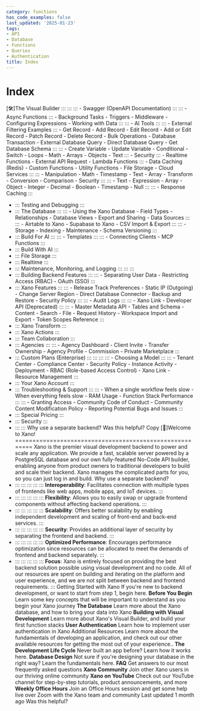 ```yaml
---
category: functions
has_code_examples: false
last_updated: '2025-01-23'
tags:
- API
- Database
- Functions
- Queries
- Authentication
title: Index
---
```


# Index

[🛠️]The Visual Builder
    :::
        ::: 
            ::: 
            -   Swagger (OpenAPI Documentation)
            :::
            ::: 
            -   Async Functions
            :::
        -   Background Tasks
        -   Triggers
        -   Middleware
        -   Configuring Expressions
        -   Working with Data
        :::
        ::: 
        -   AI Tools
            ::: 
                ::: 
                -   External Filtering Examples
                :::
            -   Get Record
            -   Add Record
            -   Edit Record
            -   Add or Edit Record
            -   Patch Record
            -   Delete Record
            -   Bulk Operations
            -   Database Transaction
            -   External Database Query
            -   Direct Database Query
            -   Get Database Schema
            :::
            ::: 
            -   Create Variable
            -   Update Variable
            -   Conditional
            -   Switch
            -   Loops
            -   Math
            -   Arrays
            -   Objects
            -   Text
            :::
        -   Security
            ::: 
            -   Realtime Functions
            -   External API Request
            -   Lambda Functions
            :::
        -   Data Caching (Redis)
        -   Custom Functions
        -   Utility Functions
        -   File Storage
        -   Cloud Services
        :::
        ::: 
        -   Manipulation
        -   Math
        -   Timestamp
        -   Text
        -   Array
        -   Transform
        -   Conversion
        -   Comparison
        -   Security
        :::
        ::: 
        -   Text
        -   Expression
        -   Array
        -   Object
        -   Integer
        -   Decimal
        -   Boolean
        -   Timestamp
        -   Null
        :::
        ::: 
        -   Response Caching
        :::
-   ::: 
    Testing and Debugging
    :::
-   ::: 
    The Database
    :::
        ::: 
        -   Using the Xano Database
        -   Field Types
        -   Relationships
        -   Database Views
        -   Export and Sharing
        -   Data Sources
        :::
        ::: 
        -   Airtable to Xano
        -   Supabase to Xano
        -   CSV Import & Export
        :::
        ::: 
        -   Storage
        -   Indexing
        -   Maintenance
        -   Schema Versioning
        :::
-   ::: 
    Build For AI
    :::
        ::: 
        -   Templates
        :::
        ::: 
        -   Connecting Clients
        -   MCP Functions
        :::
-   ::: 
    Build With AI
    :::
-   ::: 
    File Storage
    :::
-   ::: 
    Realtime
    :::
-   ::: 
    Maintenance, Monitoring, and Logging
    :::
        ::: 
        :::
-   ::: 
    Building Backend Features
    :::
        ::: 
        -   Separating User Data
        -   Restricting Access (RBAC)
        -   OAuth (SSO)
        :::
-   ::: 
    Xano Features
    :::
        ::: 
        -   Release Track Preferences
        -   Static IP (Outgoing)
        -   Change Server Region
        -   Direct Database Connector
        -   Backup and Restore
        -   Security Policy
        :::
        ::: 
        -   Audit Logs
        :::
        ::: 
        -   Xano Link
        -   Developer API (Deprecated)
        :::
        ::: 
        -   Master Metadata API
        -   Tables and Schema
        -   Content
        -   Search
        -   File
        -   Request History
        -   Workspace Import and Export
        -   Token Scopes Reference
        :::
-   ::: 
    Xano Transform
    :::
-   ::: 
    Xano Actions
    :::
-   ::: 
    Team Collaboration
    :::
-   ::: 
    Agencies
    :::
        ::: 
        -   Agency Dashboard
        -   Client Invite
        -   Transfer Ownership
        -   Agency Profile
        -   Commission
        -   Private Marketplace
        :::
-   ::: 
    Custom Plans (Enterprise)
    :::
        ::: 
            ::: 
                ::: 
                -   Choosing a Model
                :::
            :::
        -   Tenant Center
        -   Compliance Center
        -   Security Policy
        -   Instance Activity
        -   Deployment
        -   RBAC (Role-based Access Control)
        -   Xano Link
        -   Resource Management
        :::
-   ::: 
    Your Xano Account
    :::
-   ::: 
    Troubleshooting & Support
    :::
        ::: 
        -   When a single workflow feels slow
        -   When everything feels slow
        -   RAM Usage
        -   Function Stack Performance
        :::
        ::: 
        -   Granting Access
        -   Community Code of Conduct
        -   Community Content Modification Policy
        -   Reporting Potential Bugs and Issues
        :::
-   ::: 
    Special Pricing
    :::
-   ::: 
    Security
    :::
-   ::: 
    :::
    Why use a separate backend?
Was this helpful?
Copy
[👋]Welcome to Xano! 
========================================================
Xano is the premier visual development backend to power and scale any application. We provide a fast, scalable server powered by a PostgreSQL database and our own fully-featured No-Code API builder, enabling anyone from product owners to traditional developers to build and scale their backend. Xano manages the complicated parts for you, so you can just log in and build.
Why use a separate backend?
-   ::: 
    ::: 
    :::
    :::
    ::: 
    **Interoperability**: Facilitates connection with multiple types of frontends like web apps, mobile apps, and IoT devices.
    :::
-   ::: 
    ::: 
    :::
    :::
    ::: 
    **Flexibility**: Allows you to easily swap or upgrade frontend components without affecting backend operations.
    :::
-   ::: 
    ::: 
    :::
    :::
    ::: 
    **Scalability**: Offers better scalability by enabling independent development and scaling of front-end and back-end services.
    :::
-   ::: 
    ::: 
    :::
    :::
    ::: 
    **Security**: Provides an additional layer of security by separating the frontend and backend.
    :::
-   ::: 
    ::: 
    :::
    :::
    ::: 
    **Optimized Performance**: Encourages performance optimization since resources can be allocated to meet the demands of frontend and backend separately.
    :::
-   ::: 
    ::: 
    :::
    :::
    ::: 
    **Focus**: Xano is entirely focused on providing the best backend solution possible using visual development and no code. All of our resources are spent on building and iterating on the platform and user experience, and we are not split between backend and frontend requirements.
    :::
Getting Started with Xano
If you\'re new to backend development, or want to start from step 1, begin here.
[](https://docs.xano.com/before-you-begin/using-these-docs)
**Before You Begin**
Learn some key concepts that will be important to understand as you begin your Xano journey
[](https://docs.xano.com/the-database/designing-your-database)
**The Database**
Learn more about the Xano database, and how to bring your data into Xano
[](https://docs.xano.com/the-function-stack/building-with-visual-development)
**Building with Visual Development**
Learn more about Xano\'s Visual Builder, and build your first function stacks
[](https://docs.xano.com/building-backend-features/user-authentication-and-user-data)
**User Authentication**
Learn how to implement user authentication in Xano
Additional Resources
Learn more about the fundamentals of developing an application, and check out our other available resources for getting the most out of your experience..
[](https://docs.xano.com/before-you-begin/the-development-life-cycle)
**The Development Life Cycle**
Never built an app before? Learn how it works here.
[](https://docs.xano.com/the-database/designing-your-database)
**Database Design**
Not sure if you\'re designing your database in the right way? Learn the fundamentals here.
[](https://docs.xano.com/frequently-asked-questions)
**FAQ**
Get answers to our most frequently asked questions
[](https://community.xano.com)
**Xano Community**
Join other Xano users in our thriving online community
[](https://youtube.com/nocodebackend)
**Xano on YouTube**
Check out our YouTube channel for step-by-step tutorials, product announcements, and more
[](https://go.xano.co/officehours)
**Weekly Office Hours**
Join an Office Hours session and get some help live over Zoom with the Xano team and community
Last updated 1 month ago
Was this helpful?